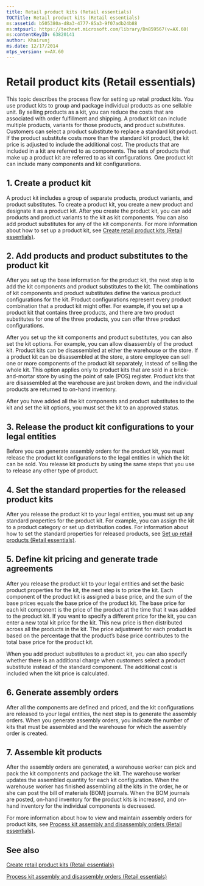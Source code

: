 ```yaml
---
title: Retail product kits (Retail essentials)
TOCTitle: Retail product kits (Retail essentials)
ms:assetid: b505380a-d8a3-4777-85a3-9f07adb24b88
ms:mtpsurl: https://technet.microsoft.com/library/Dn859567(v=AX.60)
ms:contentKeyID: 63820141
author: Khairunj
ms.date: 12/17/2014
mtps_version: v=AX.60
---
```


# Retail product kits (Retail essentials) 


This topic describes the process flow for setting up retail product kits. You use product kits to group and package individual products as one sellable unit. By selling products as a kit, you can reduce the costs that are associated with order fulfillment and shipping. A product kit can include multiple products, variants for those products, and product substitutes. Customers can select a product substitute to replace a standard kit product. If the product substitute costs more than the standard kit product, the kit price is adjusted to include the additional cost. The products that are included in a kit are referred to as components. The sets of products that make up a product kit are referred to as kit configurations. One product kit can include many components and kit configurations.

## 1\. Create a product kit

A product kit includes a group of separate products, product variants, and product substitutes. To create a product kit, you create a new product and designate it as a product kit. After you create the product kit, you can add products and product variants to the kit as kit components. You can also add product substitutes for any of the kit components. For more information about how to set up a product kit, see [Create retail product kits (Retail essentials)](create-retail-product-kits-retail-essentials.md).

## 2\. Add products and product substitutes to the product kit

After you set up the base information for the product kit, the next step is to add the kit components and product substitutes to the kit. The combinations of kit components and product substitutes define the various product configurations for the kit. Product configurations represent every product combination that a product kit might offer. For example, if you set up a product kit that contains three products, and there are two product substitutes for one of the three products, you can offer three product configurations.

After you set up the kit components and product substitutes, you can also set the kit options. For example, you can allow disassembly of the product kit. Product kits can be disassembled at either the warehouse or the store. If a product kit can be disassembled at the store, a store employee can sell one or more components of the product kit separately, instead of selling the whole kit. This option applies only to product kits that are sold in a brick-and-mortar store by using the point of sale (POS) register. Product kits that are disassembled at the warehouse are just broken down, and the individual products are returned to on-hand inventory.

After you have added all the kit components and product substitutes to the kit and set the kit options, you must set the kit to an approved status.

## 3\. Release the product kit configurations to your legal entities

Before you can generate assembly orders for the product kit, you must release the product kit configurations to the legal entities in which the kit can be sold. You release kit products by using the same steps that you use to release any other type of product.

## 4\. Set the standard properties for the released product kits

After you release the product kit to your legal entities, you must set up any standard properties for the product kit. For example, you can assign the kit to a product category or set up distribution codes. For information about how to set the standard properties for released products, see [Set up retail products (Retail essentials)](set-up-retail-products-retail-essentials.md).

## 5\. Define kit pricing and generate trade agreements

After you release the product kit to your legal entities and set the basic product properties for the kit, the next step is to price the kit. Each component of the product kit is assigned a base price, and the sum of the base prices equals the base price of the product kit. The base price for each kit component is the price of the product at the time that it was added to the product kit. If you want to specify a different price for the kit, you can enter a new total kit price for the kit. This new price is then distributed across all the products in the kit. The price adjustment for each product is based on the percentage that the product’s base price contributes to the total base price for the product kit.

When you add product substitutes to a product kit, you can also specify whether there is an additional charge when customers select a product substitute instead of the standard component. The additional cost is included when the kit price is calculated.

## 6\. Generate assembly orders

After all the components are defined and priced, and the kit configurations are released to your legal entities, the next step is to generate the assembly orders. When you generate assembly orders, you indicate the number of kits that must be assembled and the warehouse for which the assembly order is created.

## 7\. Assemble kit products

After the assembly orders are generated, a warehouse worker can pick and pack the kit components and package the kit. The warehouse worker updates the assembled quantity for each kit configuration. When the warehouse worker has finished assembling all the kits in the order, he or she can post the bill of materials (BOM) journals. When the BOM journals are posted, on-hand inventory for the product kits is increased, and on-hand inventory for the individual components is decreased.

For more information about how to view and maintain assembly orders for product kits, see [Process kit assembly and disassembly orders (Retail essentials)](process-kit-assembly-and-disassembly-orders-retail-essentials.md).

## See also

[Create retail product kits (Retail essentials)](create-retail-product-kits-retail-essentials.md)

[Process kit assembly and disassembly orders (Retail essentials)](process-kit-assembly-and-disassembly-orders-retail-essentials.md)

  


